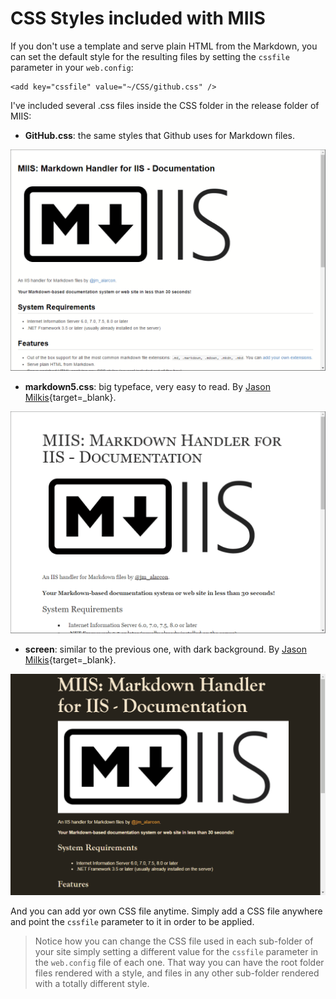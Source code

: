 # CSS Styles included with MIIS

If you don't use a template and serve plain HTML from the Markdown, you can set the default style for the resulting files by setting the `cssfile` parameter in your `web.config`:

```
<add key="cssfile" value="~/CSS/github.css" />
```
I've included several .css files inside the CSS folder in the release folder of MIIS:

- **GitHub.css**: the same styles that Github uses for Markdown files.

![Github styles](Images/css/Looks-02-Github.png)

- **markdown5.css**: big typeface, very easy to read. By [Jason Milkis](http://jasonm23.github.io/markdown-css-themes/){target=_blank}.

![Github styles](Images/css/Looks-03-markdown5.png)

- **screen**: similar to the previous one, with dark background. By [Jason Milkis](http://jasonm23.github.io/markdown-css-themes/){target=_blank}.

![Github styles](Images/css/Looks-04-screen.png)

And you can add yor own CSS file anytime. Simply add a CSS file anywhere and point the `cssfile` parameter to it in order to be applied.

>Notice how you can change the CSS file used in each sub-folder of your site simply setting a different value for the `cssfile` parameter in the `web.config` file of each one. That way you can have the root folder files rendered with a style, and files in any other sub-folder rendered with a totally different style.
